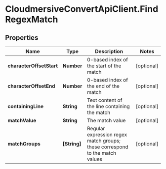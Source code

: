 # CloudmersiveConvertApiClient.FindRegexMatch

## Properties
Name | Type | Description | Notes
------------ | ------------- | ------------- | -------------
**characterOffsetStart** | **Number** | 0-based index of the start of the match | [optional] 
**characterOffsetEnd** | **Number** | 0-based index of the end of the match | [optional] 
**containingLine** | **String** | Text content of the line containing the match | [optional] 
**matchValue** | **String** | The match value | [optional] 
**matchGroups** | **[String]** | Regular expression regex match groups; these correspond to the match values | [optional] 


